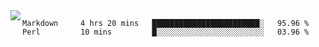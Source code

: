 

<a href="https://github.com/anuraghazra/github-readme-stats">
  <img align="left" src="https://github-readme-stats.vercel.app/api?username=kfly8&count_private=true&show_icons=true&theme=calm" />
</a>


<!--START_SECTION:waka-->
```text
Markdown     4 hrs 20 mins   ████████████████████████░   95.96 % 
Perl         10 mins         █░░░░░░░░░░░░░░░░░░░░░░░░   03.96 % 
```
<!--END_SECTION:waka-->
